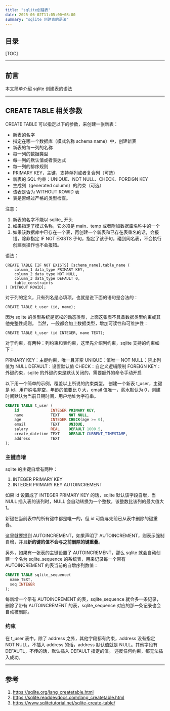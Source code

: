 ```yaml
---
title: "sqlite创建表"
date: 2025-06-02T11:05:00+08:00
summary: "sqlite 创建表的语法"
---
```


## 目录

[TOC]

---

## 前言

本文简单介绍 sqlite 创建表的语法

---

## CREATE TABLE 相关参数

CREATE TABLE 可以指定以下的参数，来创建一张新表：

- 新表的名字
- 指定在哪一个数据库（模式名称 schema name）中，创建新表
- 新表的每一列的名称
- 每一列的数据类型
- 每一列的默认值或者表达式
- 每一列的排序规则
- PRIMARY KEY，主键，支持单列或者复合列（可选）
- 新表的 SQL 约束：UNIQUE、NOT NULL、CHECK、FOREIGN KEY
- 生成列（generated column）的约束（可选）
- 该表是否为 WITHOUT ROWID 表
- 表是否经过严格的类型检查。

注意：
1. 新表的名字不能以 sqlite_ 开头
2. 如果指定了模式名称，它必须是 main、temp 或者附加数据库名称中的一个
3. 如果该数据库中已存在一个表，再创建一个新表和已存在表重名的话，会报错，除非指定 IF NOT EXISTS 子句，指定了该子句，碰到同名表，不会执行创建表操作也不会报错。

语法：

```
CREATE TABLE [IF NOT EXISTS] [schema_name].table_name (
	column_1 data_type PRIMARY KEY,
   	column_2 data_type NOT NULL,
	column_3 data_type DEFAULT 0,
	table_constraints
) [WITHOUT ROWID];
```

对于列的定义，只有列名是必填项，也就是说下面的语句是合法的：

```
CREATE TABLE t_user (id, name);
```

因为 sqlite 的类型系统是宽松的动态类型，上面这张表不具备数据类型约束或其他完整性规则。
当然，一般都会加上数据类型，增加可读性和可维护性：

```
CREATE TABLE t_user (id INTEGER, name TEXT);
```


对于约束，有两种：列约束和表约束，这里先介绍列约束，sqlite 支持的约束如下：

PRIMARY KEY：主键约束，唯一且非空
UNIQUE：值唯一
NOT NULL：禁止列值为 NULL
DEFAULT：设置默认值
CHECK：自定义逻辑限制
FOREIGN KEY：外键约束，sqlite 的外键约束是默认关闭的，需要额外的命令手动开启

以下用一个简单的示例，覆盖以上所说的约束类型。
创建一个新表 t_user，主键是 id，用户姓名非空，年龄的值要比 0 大，email 值唯一，薪水默认为 0，创建时间默认为当前日期时间，用户地址为字符串。

```sql
CREATE TABLE t_user (
	id              INTEGER PRIMARY KEY,
	name            TEXT    NOT NULL,
	age             INTEGER CHECK(age >= 0),
	email           TEXT    UNIQUE,
	salary          REAL    DEFAULT 1000.5,
	create_datetime TEXT    DEFAULT CURRENT_TIMESTAMP,
    address         TEXT
);
```

### 主键自增

sqlite 的主键自增有两种：

1. INTEGER PRIMARY KEY
2. INTEGER PRIMARY KEY AUTOINCREMENT

如果 id 设置成了 INTEGER PRIMARY KEY 的话，sqlite 默认该字段自增，当 NULL 插入表的该列时，NULL 会自动转换为一个整数，该整数比该列的最大值大 1。

新键在当前表中的所有键中都是唯一的，但 id 可能与先前已从表中删除的键重叠。

这里就要提到 AUTOINCREMENT，如果声明了 AUTOINCREMENT，则表示强制自增，并且**新的键的值不会与之前删除的键重叠**。

另外，如果有一张表的主键设置了 AUTOINCREMENT，那么 sqlite 就会自动创建一个名为 sqlite_sequence 的系统表，用来记录每一个带有 AUTOINCREMENT 的表当前的自增序列数值：

```sql
CREATE TABLE sqlite_sequence(
  name TEXT,
  seq INTEGER
);
```

每新增一个带有 AUTOINCREMENT 的表，sqlite_sequence 就会多一条记录，删除了带有 AUTOINCREMENT 的表，sqlite_sequence 对应的那一条记录也会自动被删除。

### 约束

在 t_user 表中，除了 address 之外，其他字段都有约束，address 没有指定 NOT NULL，不插入 address 的话，address 默认值就是 NULL。其他字段有 DEFAUTL，不传的话，默认插入 DEFAULT 指定的值。
违反任何约束，都无法插入成功。

---

## 参考

1. https://sqlite.org/lang_createtable.html
2. https://sqlite.readdevdocs.com/lang_createtable.html
3. https://www.sqlitetutorial.net/sqlite-create-table/